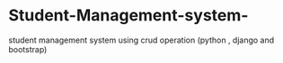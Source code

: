 # Student-Management-system-
student management system using crud operation (python , django and bootstrap)
